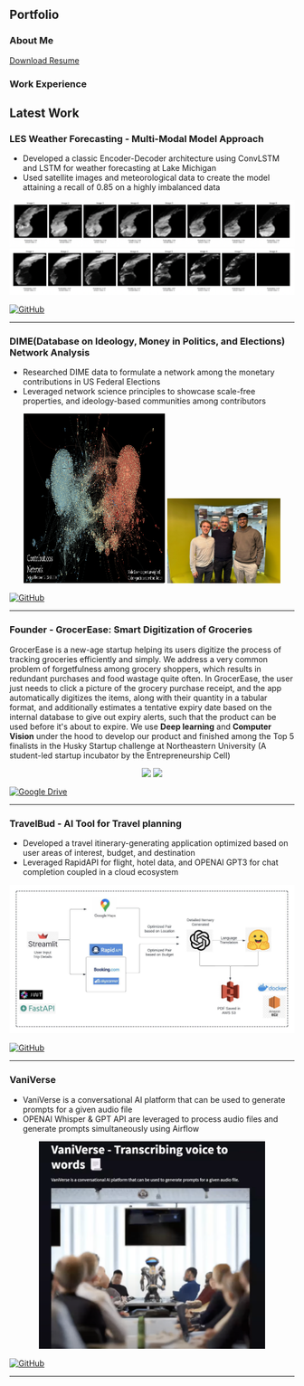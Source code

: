 ## Portfolio

### About Me

[Download Resume](/pdf/Resume_SG.pdf)


### Work Experience

## Latest Work 

### LES Weather Forecasting - Multi-Modal Model Approach
- Developed a classic Encoder-Decoder architecture using ConvLSTM and LSTM for weather forecasting at Lake Michigan 
- Used satellite images and meteorological data to create the model attaining a recall of 0.85 on a highly imbalanced data

<img src="images/Predictions1.png"/>
<img src="images/Predictions2.png"/>

[![GitHub](https://img.shields.io/badge/github-%23121011.svg?style=for-the-badge&logo=github&logoColor=white)](https://github.com/shu3hamiitkgp/LES-Precipitation-Forecasting-Multi-Modal-Architecture)

---

### DIME(Database on Ideology, Money in Politics, and Elections) Network Analysis
- Researched DIME data to formulate a network among the monetary contributions in US Federal Elections
- Leveraged network science principles to showcase scale-free properties, and ideology-based communities among contributors 
<div align=center>
<img src="images/DIme Network 2012 Elections.png" width=250 height=300/> <img src="images/IMG_9671.JPG" width=200/>
</div>

[![GitHub](https://img.shields.io/badge/github-%23121011.svg?style=for-the-badge&logo=github&logoColor=white)](https://github.com/shu3hamiitkgp/DIME-Network-Analysis)

---
### Founder - GrocerEase: Smart Digitization of Groceries
GrocerEase is a new-age startup helping its users digitize the process of tracking groceries efficiently and simply. We address a very common problem of forgetfulness among grocery shoppers, which results in redundant purchases and food wastage quite often. In GrocerEase, the user just needs to click a picture of the grocery purchase receipt, and the app automatically digitizes the items, along with their quantity in a tabular format, and additionally estimates a tentative expiry date based on the internal database to give out expiry alerts, such that the product can be used before it's about to expire. We use **Deep learning** and **Computer Vision** under the hood to develop our product and finished among the Top 5 finalists in the Husky Startup challenge at Northeastern University (A student-led startup incubator by the Entrepreneurship Cell)
<div align=center>
<img src="images/NCW00398.jpg" width=200/> <img src="images/NCW00606.jpg" width=200/> 
</div>

[![Google Drive](https://img.shields.io/badge/Google%20Drive-4285F4?style=for-the-badge&logo=googledrive&logoColor=white)](https://drive.google.com/file/d/16PXPgmUzvlOt_x3_S7xSzGZnyMC3hiVO/view?usp=drive_link)

---

### TravelBud - AI Tool for Travel planning

- Developed a travel itinerary-generating application optimized based on user areas of interest, budget, and destination
- Leveraged RapidAPI for flight, hotel data, and OPENAI GPT3 for chat completion coupled in a cloud ecosystem

<img src="images/TravelBud_Architecture_Diagram.jpeg"/>

[![GitHub](https://img.shields.io/badge/github-%23121011.svg?style=for-the-badge&logo=github&logoColor=white)](https://github.com/shu3hamiitkgp/TravelBud)

---

### VaniVerse
- VaniVerse is a conversational AI platform that can be used to generate prompts for a given audio file
- OPENAI Whisper & GPT API are leveraged to process audio files and generate prompts simultaneously using Airflow 
<div align=center>
<img src="images/VaniVerse.png" width=400/>
</div>

[![GitHub](https://img.shields.io/badge/github-%23121011.svg?style=for-the-badge&logo=github&logoColor=white)](https://github.com/shu3hamiitkgp/VaniVerse)

---
